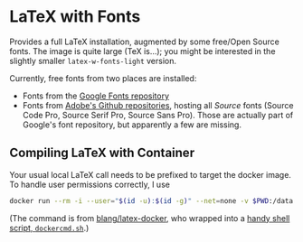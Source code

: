 # LaTeX with Fonts

Provides a full LaTeX installation, augmented by some free/Open Source fonts. The image is quite large (TeX is…); you might be interested in the slightly smaller `latex-w-fonts-light` version.

Currently, free fonts from two places are installed:

* Fonts from the [Google Fonts repository](https://github.com/google/fonts)
* Fonts from [Adobe's Github repositories](https://github.com/adobe-fonts), hosting all *Source* fonts (Source Code Pro, Source Serif Pro, Source Sans Pro). Those are actually part of Google's font repository, but apparently a few are missing.

## Compiling LaTeX with Container

Your usual local LaTeX call needs to be prefixed to target the docker image. To handle user permissions correctly, I use

```bash
docker run --rm -i --user="$(id -u):$(id -g)" --net=none -v $PWD:/data andih/latex-w-fonts:latest latexmk -xelatex -shell-escape FILE.TEX
```

(The command is from [blang/latex-docker](https://github.com/blang/latex-docker), who wrapped into a [handy shell script, `dockercmd.sh`](https://github.com/blang/latex-docker/blob/master/dockercmd.sh).)
